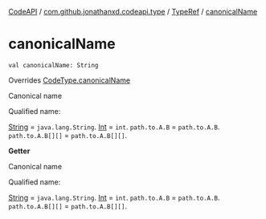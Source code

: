 [CodeAPI](../../index.md) / [com.github.jonathanxd.codeapi.type](../index.md) / [TypeRef](index.md) / [canonicalName](.)

# canonicalName

`val canonicalName: String`

Overrides [CodeType.canonicalName](../-code-type/canonical-name.md)

Canonical name

Qualified name:

[String](#) = `java.lang.String`.
[Int](#) = `int`.
`path.to.A.B` = `path.to.A.B`.
`path.to.A.B[][]` = `path.to.A.B[][]`.

**Getter**

Canonical name

Qualified name:

[String](#) = `java.lang.String`.
[Int](#) = `int`.
`path.to.A.B` = `path.to.A.B`.
`path.to.A.B[][]` = `path.to.A.B[][]`.

